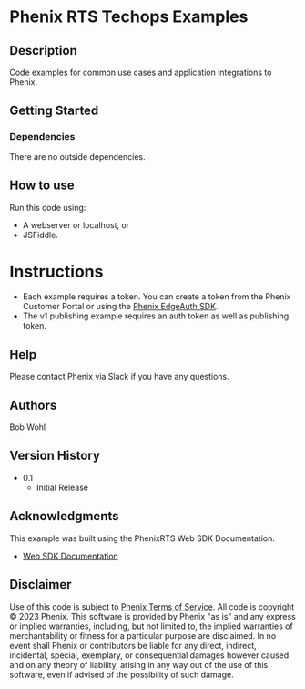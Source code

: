 # Phenix RTS Techops Examples

## Description

Code examples for common use cases and application integrations to Phenix.

## Getting Started

### Dependencies

There are no outside dependencies.

## How to use

Run this code using:

- A webserver or localhost, or
- JSFiddle.

# Instructions

- Each example requires a token. You can create a token from the Phenix Customer Portal or using the [Phenix EdgeAuth SDK](https://github.com/PhenixRTS/EdgeAuth).
- The v1 publishing example requires an auth token as well as publishing token.

## Help

Please contact Phenix via Slack if you have any questions.

## Authors

Bob Wohl

## Version History

- 0.1
  - Initial Release

## Acknowledgments

This example was built using the PhenixRTS Web SDK Documentation.

- [Web SDK Documentation](https://phenixrts.com/docs/sdk_ref/web/)

## Disclaimer

Use of this code is subject to [Phenix Terms of Service](https://www.phenixrts.com/terms-of-service). All code is copyright &copy; 2023 Phenix.
This software is provided by Phenix "as is" and any express or implied warranties, including, but not limited to, the implied warranties of merchantability or fitness for a particular purpose are disclaimed. In no event shall Phenix or contributors be liable for any direct, indirect, incidental, special, exemplary, or consequential damages however caused and on any theory of liability, arising in any way out of the use of this software, even if advised of the possibility of such damage.

